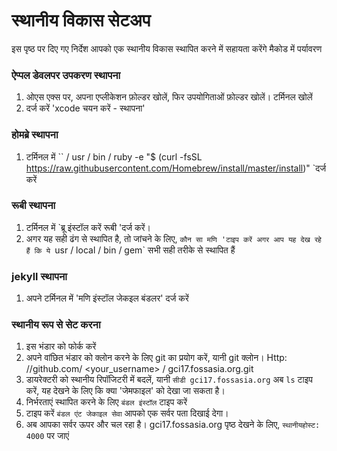 # स्थानीय विकास सेटअप

इस पृष्ठ पर दिए गए निर्देश आपको एक स्थानीय विकास स्थापित करने में सहायता करेंगे
मैकोड में पर्यावरण

### ऐप्पल डेवलपर उपकरण स्थापना
1. ओएस एक्स पर, अपना एप्लीकेशन फ़ोल्डर खोलें, फिर उपयोगिताओं फ़ोल्डर खोलें। टर्मिनल खोलें
2. दर्ज करें 'xcode चयन करें - स्थापना'

### होमब्रे स्थापना
1. टर्मिनल में `` / usr / bin / ruby ​​-e "$ (curl -fsSL https://raw.githubusercontent.com/Homebrew/install/master/install)" `दर्ज करें

### रूबी स्थापना
1. टर्मिनल में `ब्रू इंस्टॉल करें रूबी 'दर्ज करें।
2. अगर यह सही ढंग से स्थापित है, तो जांचने के लिए, `कौन सा मणि 'टाइप करें अगर आप यह देख रहे हैं कि ये `usr / local / bin / gem` सभी सही तरीके से स्थापित हैं

### jekyll स्थापना
1. अपने टर्मिनल में 'मणि इंस्टॉल जेकइल बंडलर' दर्ज करें

### स्थानीय रूप से सेट करना
1. इस भंडार को फोर्क करें
2. अपने वांछित भंडार को क्लोन करने के लिए git का प्रयोग करें, यानी git क्लोन। Http: //github.com/ <your_username> / gci17.fossasia.org.git
3. डायरेक्टरी को स्थानीय रिपॉजिटरी में बदलें, यानी `सीडी gci17.fossasia.org` अब `ls` टाइप करें, यह देखने के लिए कि क्या 'जेमफाइल' को देखा जा सकता है।
4. निर्भरताएं स्थापित करने के लिए `बंडल इंस्टॉल` टाइप करें
5. टाइप करें `बंडल एंट जेकाइल सेवा` आपको एक सर्वर पता दिखाई देगा।
6. अब आपका सर्वर ऊपर और चल रहा है। gci17.fossasia.org पृष्ठ देखने के लिए, `स्थानीयहोस्ट: 4000` पर जाएं
